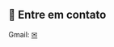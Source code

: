 ## 📮 Entre em contato

Gmail: [✉](mailto:carecsnay1@gmail.com?Subject=Contact&Body=Ol%E1%20Bruno%2C%20%0A)
